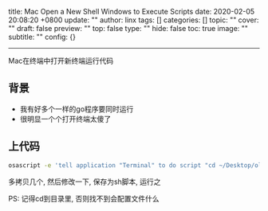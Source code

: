 title: Mac Open a New Shell Windows to Execute Scripts
date: 2020-02-05 20:08:20 +0800
update: ""
author: linx
tags: []
categories: []
topic: ""
cover: ""
draft: false
preview: ""
top: false
type: ""
hide: false
toc: true
image: ""
subtitle: ""
config: {}


---


Mac在终端中打开新终端运行代码
<!--more-->

## 背景

- 我有好多个一样的go程序要同时运行
- 很明显一个个打开终端太傻了

## 上代码

```sh
osascript -e 'tell application "Terminal" to do script "cd ~/Desktop/old/6/ &&~/Desktop/old/6/iotCardQuery"'
```
多拷贝几个, 然后修改一下, 保存为sh脚本, 运行之


PS: 记得cd到目录里, 否则找不到会配置文件什么
